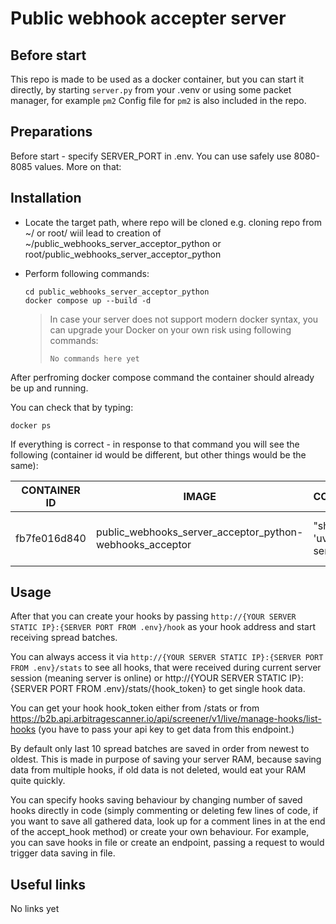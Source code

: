 # Public webhook accepter server

## Before start

This repo is made to be used as a docker container, but you can start it directly, by starting `server.py` from your .venv or using some packet manager, for example `pm2`
Config file for `pm2` is also included in the repo. 

## Preparations

Before start - specify SERVER_PORT in .env. You can use safely use 8080-8085 values. More on that:


## Installation

- Locate the target path, where repo will be cloned
e.g. cloning repo from ~/ or root/ wiil lead to creation of ~/public_webhooks_server_acceptor_python or root/public_webhooks_server_acceptor_python

- Perform following commands:

    ```
    cd public_webhooks_server_acceptor_python
    docker compose up --build -d
    ```

    > In case your server does not support modern docker syntax, you can upgrade your Docker on your own risk using following commands:
    > 
    >`No commands here yet`


After perfroming docker compose command the container should already be up and running.

You can check that by typing: 

`docker ps`

If everything is correct - in response to that command you will see the following (container id would be different, but other things would be the same):

|CONTAINER ID|IMAGE|COMMAND|CREATED|STATUS|PORTS|NAMES|
| ------ | ------ | ------ | ------ | ------ | ------ | ------ |
|fb7fe016d840|public_webhooks_server_acceptor_python-webhooks_acceptor|"sh -c 'uvicorn serv…"|7 minutes ago|Up 7 minutes|0.0.0.0:8183->8183/tcp, [::]:8183->8183/tcp|webhooks_acceptor|


## Usage

After that you can create your hooks by passing `http://{YOUR SERVER STATIC IP}:{SERVER PORT FROM .env}/hook` as your hook address and start receiving spread batches.

You can always access it via `http://{YOUR SERVER STATIC IP}:{SERVER PORT FROM .env}/stats` to see all hooks, that were received during current server session (meaning server is online) or http://{YOUR SERVER STATIC IP}:{SERVER PORT FROM .env}/stats/{hook_token} to get single hook data. 

You can get your hook hook_token either from /stats or from https://b2b.api.arbitragescanner.io/api/screener/v1/live/manage-hooks/list-hooks  (you have to pass your api key to get data from this endpoint.)

By default only last 10 spread batches are saved in order from newest to oldest. This is made in purpose of saving your server RAM, because saving data from multiple hooks, if old data is not deleted, would eat your RAM quite quickly.

You can specify hooks saving behaviour by changing number of saved hooks directly in code (simply commenting or deleting few lines of code, if you want to save all gathered data, look up for a comment lines in at the end of the accept_hook method) or create your own behaviour. For example, you can save hooks in file or create an endpoint, passing a request to would trigger data saving in file.

## Useful links
No links yet
